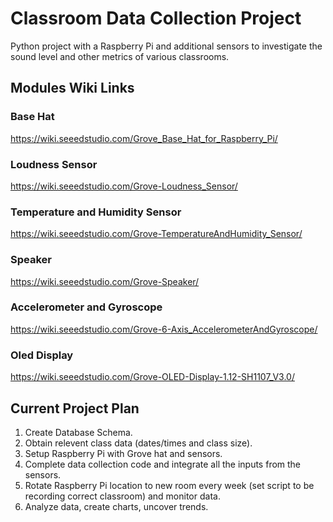 # Classroom Data Collection Project
Python project with a Raspberry Pi and additional sensors to investigate the sound level and other metrics of various classrooms.

## Modules Wiki Links
### Base Hat
https://wiki.seeedstudio.com/Grove_Base_Hat_for_Raspberry_Pi/
### Loudness Sensor
https://wiki.seeedstudio.com/Grove-Loudness_Sensor/
### Temperature and Humidity Sensor
https://wiki.seeedstudio.com/Grove-TemperatureAndHumidity_Sensor/
### Speaker
https://wiki.seeedstudio.com/Grove-Speaker/
### Accelerometer and Gyroscope
https://wiki.seeedstudio.com/Grove-6-Axis_AccelerometerAndGyroscope/
### Oled Display
https://wiki.seeedstudio.com/Grove-OLED-Display-1.12-SH1107_V3.0/

## Current Project Plan
1. Create Database Schema.
2. Obtain relevent class data (dates/times and class size).
3. Setup Raspberry Pi with Grove hat and sensors.
4. Complete data collection code and integrate all the inputs from the sensors.
5. Rotate Raspberry Pi location to new room every week (set script to be recording correct classroom) and monitor data.
6. Analyze data, create charts, uncover trends.
